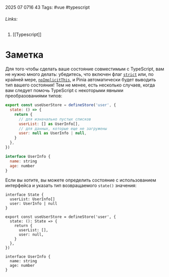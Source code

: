 2025 07 0716 43
Tags: #vue #typescript 
###### Links: 
1) [[Typescript]]
# Заметка
Для того чтобы сделать ваше состояние совместимым с TypeScript, вам не нужно много делать: убедитесь, что включен флаг [`strict`](https://www.typescriptlang.org/tsconfig#strict) или, по крайней мере, [`noImplicitThis`](https://www.typescriptlang.org/tsconfig#noImplicitThis), и Pinia автоматически будет выводить тип вашего состояния! Тем не менее, есть несколько случаев, когда вам следует помочь TypeScript с некоторыми явными преобразованиями типов:
```js
export const useUserStore = defineStore('user', {
  state: () => {
    return {
      // для изначально пустых списков
      userList: [] as UserInfo[],
      // для данных, которые еще не загружены
      user: null as UserInfo | null,
    }
  },
})

interface UserInfo {
  name: string
  age: number
}
```
Если вы хотите, вы можете определить состояние с использованием интерфейса и указать тип возвращаемого `state()` значения:
```JS
interface State {
  userList: UserInfo[]
  user: UserInfo | null
}

export const useUserStore = defineStore('user', {
  state: (): State => {
    return {
      userList: [],
      user: null,
    }
  },
})

interface UserInfo {
  name: string
  age: number
}
```